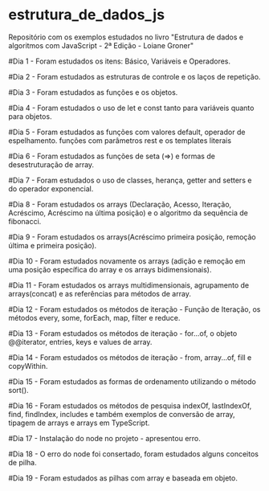 # estrutura_de_dados_js
Repositório com os exemplos estudados no livro "Estrutura de dados e algoritmos com JavaScript - 2ª Edição - Loiane Groner"

#Dia 1 - Foram estudados os itens: Básico, Variáveis e Operadores. 

#Dia 2 - Foram estudados as estruturas de controle e os laços de repetição.

#Dia 3 - Foram estudados as funções e os objetos.

#Dia 4 - Foram estudados o uso de let e const tanto para variáveis quanto para objetos.

#Dia 5 - Foram estudados as funções com valores default, operador de espelhamento. funções com parâmetros rest e os templates literais

#Dia 6 - Foram estudados as funções de seta (=>) e formas de desestruturação de array. 

#Dia 7 - Foram estudados o uso de classes, herança, getter and setters e do operador exponencial. 

#Dia 8 - Foram estudados os arrays (Declaração, Acesso, Iteração, Acréscimo, Acréscimo na última posição) e o algoritmo da sequência de fibonacci.

#Dia 9 - Foram estudados os arrays(Acréscimo primeira posição, remoção última e primeira posição).

#Dia 10 - Foram estudados novamente os arrays (adição e remoção em uma posição específica do array e os arrays bidimensionais).

#Dia 11 - Foram estudados os arrays multidimensionais, agrupamento de arrays(concat) e as referências para métodos de array. 

#Dia 12 - Foram estudados os métodos de iteração - Função de Iteração, os métodos every, some, forEach, map, filter e reduce.

#Dia 13 - Foram estudados os métodos de iteração - for...of, o objeto @@iterator, entries, keys e values de array.

#Dia 14 - Foram estudados os métodos de iteração - from, array...of, fill e copyWithin. 

#Dia 15 - Foram estudados as formas de ordenamento utilizando o método sort(). 

#Dia 16 - Foram estudados os métodos de pesquisa indexOf, lastIndexOf, find, findIndex, includes e também exemplos de conversão de array, tipagem de arrays e arrays em TypeScript.  

#Dia 17 - Instalação do node no projeto - apresentou erro. 

#Dia 18 - O erro do node foi consertado, foram estudados alguns conceitos de pilha. 

#Dia 19 - Foram estudados as pilhas com array e baseada em objeto.